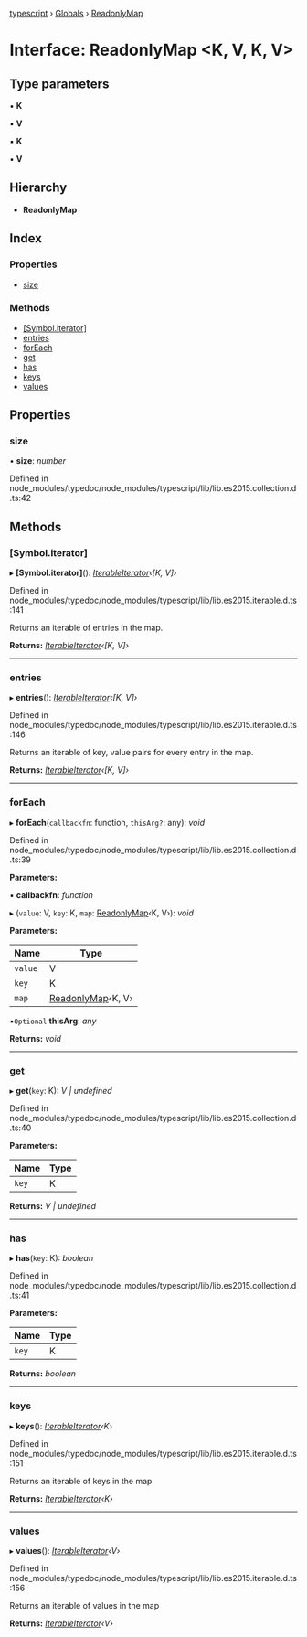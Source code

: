 [typescript](../README.md) › [Globals](../globals.md) › [ReadonlyMap](readonlymap.md)

# Interface: ReadonlyMap <**K, V, K, V**>

## Type parameters

▪ **K**

▪ **V**

▪ **K**

▪ **V**

## Hierarchy

* **ReadonlyMap**

## Index

### Properties

* [size](readonlymap.md#size)

### Methods

* [[Symbol.iterator]](readonlymap.md#[symbol.iterator])
* [entries](readonlymap.md#entries)
* [forEach](readonlymap.md#foreach)
* [get](readonlymap.md#get)
* [has](readonlymap.md#has)
* [keys](readonlymap.md#keys)
* [values](readonlymap.md#values)

## Properties

###  size

• **size**: *number*

Defined in node_modules/typedoc/node_modules/typescript/lib/lib.es2015.collection.d.ts:42

## Methods

###  [Symbol.iterator]

▸ **[Symbol.iterator]**(): *[IterableIterator](iterableiterator.md)‹[K, V]›*

Defined in node_modules/typedoc/node_modules/typescript/lib/lib.es2015.iterable.d.ts:141

Returns an iterable of entries in the map.

**Returns:** *[IterableIterator](iterableiterator.md)‹[K, V]›*

___

###  entries

▸ **entries**(): *[IterableIterator](iterableiterator.md)‹[K, V]›*

Defined in node_modules/typedoc/node_modules/typescript/lib/lib.es2015.iterable.d.ts:146

Returns an iterable of key, value pairs for every entry in the map.

**Returns:** *[IterableIterator](iterableiterator.md)‹[K, V]›*

___

###  forEach

▸ **forEach**(`callbackfn`: function, `thisArg?`: any): *void*

Defined in node_modules/typedoc/node_modules/typescript/lib/lib.es2015.collection.d.ts:39

**Parameters:**

▪ **callbackfn**: *function*

▸ (`value`: V, `key`: K, `map`: [ReadonlyMap](readonlymap.md)‹K, V›): *void*

**Parameters:**

Name | Type |
------ | ------ |
`value` | V |
`key` | K |
`map` | [ReadonlyMap](readonlymap.md)‹K, V› |

▪`Optional`  **thisArg**: *any*

**Returns:** *void*

___

###  get

▸ **get**(`key`: K): *V | undefined*

Defined in node_modules/typedoc/node_modules/typescript/lib/lib.es2015.collection.d.ts:40

**Parameters:**

Name | Type |
------ | ------ |
`key` | K |

**Returns:** *V | undefined*

___

###  has

▸ **has**(`key`: K): *boolean*

Defined in node_modules/typedoc/node_modules/typescript/lib/lib.es2015.collection.d.ts:41

**Parameters:**

Name | Type |
------ | ------ |
`key` | K |

**Returns:** *boolean*

___

###  keys

▸ **keys**(): *[IterableIterator](iterableiterator.md)‹K›*

Defined in node_modules/typedoc/node_modules/typescript/lib/lib.es2015.iterable.d.ts:151

Returns an iterable of keys in the map

**Returns:** *[IterableIterator](iterableiterator.md)‹K›*

___

###  values

▸ **values**(): *[IterableIterator](iterableiterator.md)‹V›*

Defined in node_modules/typedoc/node_modules/typescript/lib/lib.es2015.iterable.d.ts:156

Returns an iterable of values in the map

**Returns:** *[IterableIterator](iterableiterator.md)‹V›*
